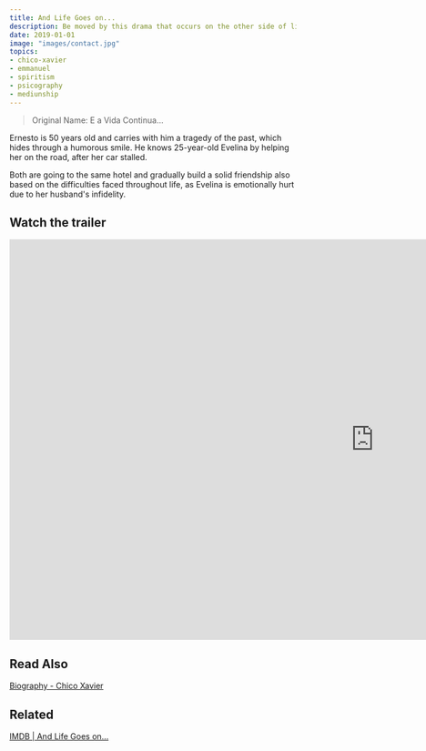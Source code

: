 ```yaml
---
title: And Life Goes on...
description: Be moved by this drama that occurs on the other side of life.
date: 2019-01-01
image: "images/contact.jpg"
topics: 
- chico-xavier
- emmanuel
- spiritism	
- psicography
- mediunship
---
```


> Original Name: E a Vida Continua...

Ernesto is 50 years old and carries with him a tragedy of the past, which hides
through a humorous smile. He knows 25-year-old Evelina by helping her
on the road, after her car stalled. 

Both are going to the same hotel and gradually build a solid friendship
also based on the difficulties faced throughout life, as Evelina
is emotionally hurt due to her husband's infidelity. 

## Watch the trailer
<iframe width="1280" height="704" src="https://www.youtube.com/watch?v=pgR6132okUQ" frameborder="0" allow="accelerometer; autoplay; encrypted-media; gyroscope; picture-in-picture" allowfullscreen></iframe>

## Read Also
[Biography - Chico Xavier](/bio/chico-xavier)  

## Related
[IMDB | And Life Goes on...](https://www.imdb.com/title/tt2366794/)
